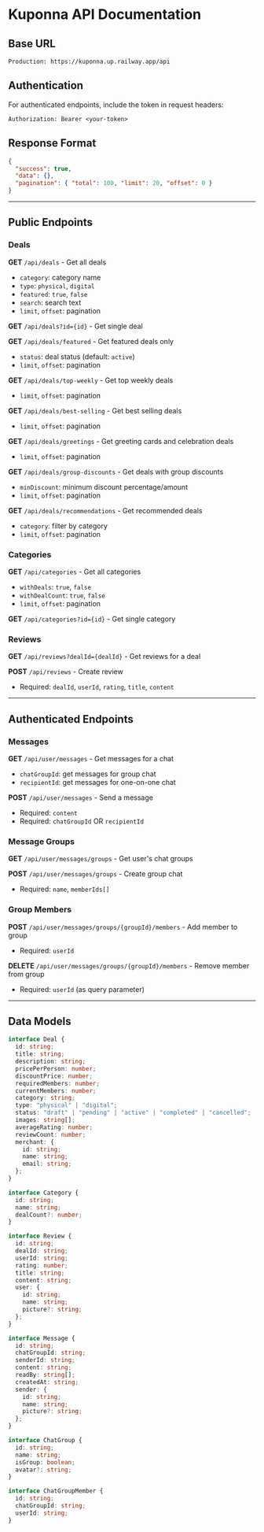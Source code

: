 # Kuponna API Documentation

## Base URL
```
Production: https://kuponna.up.railway.app/api
```

## Authentication
For authenticated endpoints, include the token in request headers:
```
Authorization: Bearer <your-token>
```

## Response Format
```json
{
  "success": true,
  "data": {},
  "pagination": { "total": 100, "limit": 20, "offset": 0 }
}
```

---

## Public Endpoints
 
### Deals

**GET** `/api/deals` - Get all deals
- `category`: category name
- `type`: `physical`, `digital`
- `featured`: `true`, `false`
- `search`: search text
- `limit`, `offset`: pagination

**GET** `/api/deals?id={id}` - Get single deal

**GET** `/api/deals/featured` - Get featured deals only
- `status`: deal status (default: `active`)
- `limit`, `offset`: pagination

**GET** `/api/deals/top-weekly` - Get top weekly deals
- `limit`, `offset`: pagination

**GET** `/api/deals/best-selling` - Get best selling deals
- `limit`, `offset`: pagination

**GET** `/api/deals/greetings` - Get greeting cards and celebration deals
- `limit`, `offset`: pagination

**GET** `/api/deals/group-discounts` - Get deals with group discounts
- `minDiscount`: minimum discount percentage/amount
- `limit`, `offset`: pagination

**GET** `/api/deals/recommendations` - Get recommended deals
- `category`: filter by category
- `limit`, `offset`: pagination

### Categories

**GET** `/api/categories` - Get all categories
- `withDeals`: `true`, `false`
- `withDealCount`: `true`, `false`
- `limit`, `offset`: pagination

**GET** `/api/categories?id={id}` - Get single category

### Reviews

**GET** `/api/reviews?dealId={dealId}` - Get reviews for a deal

**POST** `/api/reviews` - Create review
- Required: `dealId`, `userId`, `rating`, `title`, `content`

---

## Authenticated Endpoints

### Messages

**GET** `/api/user/messages` - Get messages for a chat
- `chatGroupId`: get messages for group chat
- `recipientId`: get messages for one-on-one chat

**POST** `/api/user/messages` - Send a message
- Required: `content`
- Required: `chatGroupId` OR `recipientId`

### Message Groups

**GET** `/api/user/messages/groups` - Get user's chat groups

**POST** `/api/user/messages/groups` - Create group chat
- Required: `name`, `memberIds[]`

### Group Members

**POST** `/api/user/messages/groups/{groupId}/members` - Add member to group
- Required: `userId`

**DELETE** `/api/user/messages/groups/{groupId}/members` - Remove member from group
- Required: `userId` (as query parameter)

---

## Data Models

```typescript
interface Deal {
  id: string;
  title: string;
  description: string;
  pricePerPerson: number;
  discountPrice: number;
  requiredMembers: number;
  currentMembers: number;
  category: string;
  type: "physical" | "digital";
  status: "draft" | "pending" | "active" | "completed" | "cancelled";
  images: string[];
  averageRating: number;
  reviewCount: number;
  merchant: {
    id: string;
    name: string;
    email: string;
  };
}

interface Category {
  id: string;
  name: string;
  dealCount?: number;
}

interface Review {
  id: string;
  dealId: string;
  userId: string;
  rating: number;
  title: string;
  content: string;
  user: {
    id: string;
    name: string;
    picture?: string;
  };
}

interface Message {
  id: string;
  chatGroupId: string;
  senderId: string;
  content: string;
  readBy: string[];
  createdAt: string;
  sender: {
    id: string;
    name: string;
    picture?: string;
  };
}

interface ChatGroup {
  id: string;
  name: string;
  isGroup: boolean;
  avatar?: string;
}

interface ChatGroupMember {
  id: string;
  chatGroupId: string;
  userId: string;
}
```
